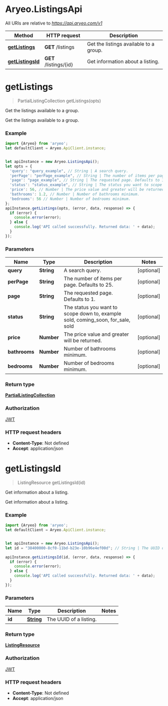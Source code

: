 # Aryeo.ListingsApi

All URIs are relative to *https://api.aryeo.com/v1*

Method | HTTP request | Description
------------- | ------------- | -------------
[**getListings**](ListingsApi.md#getListings) | **GET** /listings | Get the listings available to a group.
[**getListingsId**](ListingsApi.md#getListingsId) | **GET** /listings/{id} | Get information about a listing.

<a name="getListings"></a>
# **getListings**
> PartialListingCollection getListings(opts)

Get the listings available to a group.

Get the listings available to a group.

### Example
```javascript
import {Aryeo} from 'aryeo';
let defaultClient = Aryeo.ApiClient.instance;


let apiInstance = new Aryeo.ListingsApi();
let opts = { 
  'query': "query_example", // String | A search query.
  'perPage': "perPage_example", // String | The number of items per page. Defaults to 25.
  'page': "page_example", // String | The requested page. Defaults to 1.
  'status': "status_example", // String | The status you want to scope down to, example sold,  coming_soon,  for_sale, sold
  'price': 56, // Number | The price value and greater will be returned.
  'bathrooms': 1.2, // Number | Number of bathrooms minimum.
  'bedrooms': 56 // Number | Number of bedrooms minimum.
};
apiInstance.getListings(opts, (error, data, response) => {
  if (error) {
    console.error(error);
  } else {
    console.log('API called successfully. Returned data: ' + data);
  }
});
```

### Parameters

Name | Type | Description  | Notes
------------- | ------------- | ------------- | -------------
 **query** | **String**| A search query. | [optional] 
 **perPage** | **String**| The number of items per page. Defaults to 25. | [optional] 
 **page** | **String**| The requested page. Defaults to 1. | [optional] 
 **status** | **String**| The status you want to scope down to, example sold,  coming_soon,  for_sale, sold | [optional] 
 **price** | **Number**| The price value and greater will be returned. | [optional] 
 **bathrooms** | **Number**| Number of bathrooms minimum. | [optional] 
 **bedrooms** | **Number**| Number of bedrooms minimum. | [optional] 

### Return type

[**PartialListingCollection**](PartialListingCollection.md)

### Authorization

[JWT](../README.md#JWT)

### HTTP request headers

 - **Content-Type**: Not defined
 - **Accept**: application/json

<a name="getListingsId"></a>
# **getListingsId**
> ListingResource getListingsId(id)

Get information about a listing.

Get information about a listing.

### Example
```javascript
import {Aryeo} from 'aryeo';
let defaultClient = Aryeo.ApiClient.instance;


let apiInstance = new Aryeo.ListingsApi();
let id = "38400000-8cf0-11bd-b23e-10b96e4ef00d"; // String | The UUID of a listing.

apiInstance.getListingsId(id, (error, data, response) => {
  if (error) {
    console.error(error);
  } else {
    console.log('API called successfully. Returned data: ' + data);
  }
});
```

### Parameters

Name | Type | Description  | Notes
------------- | ------------- | ------------- | -------------
 **id** | [**String**](.md)| The UUID of a listing. | 

### Return type

[**ListingResource**](ListingResource.md)

### Authorization

[JWT](../README.md#JWT)

### HTTP request headers

 - **Content-Type**: Not defined
 - **Accept**: application/json

